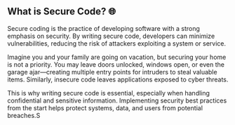 ## What is Secure Code? 🌐
<p> 
    Secure coding is the practice of developing software with a strong emphasis on security. By writing secure code, developers can minimize vulnerabilities, reducing the risk of attackers exploiting a system or service. 
</p>
<p> 
    Imagine you and your family are going on vacation, but securing your home is not a priority. You may leave doors unlocked, windows open, or even the garage ajar—creating multiple entry points for intruders to steal valuable items. Similarly, insecure code leaves applications exposed to cyber threats.
</p>
<p>
    This is why writing secure code is essential, especially when handling confidential and sensitive information. Implementing security best practices from the start helps protect systems, data, and users from potential breaches.S
</p>